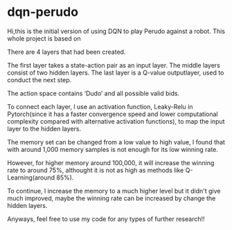 # dqn-perudo

Hi,this is the initial version of using DQN to play Perudo against a robot. This whole project is based on 

There are 4 layers that had been created. 
 
The first layer takes a state-action pair as an input layer. The middle layers consist of two hidden layers. The last layer is a Q-value outputlayer, used to conduct the next step. 
 
The action space contains ‘Dudo’ and all possible valid bids.
 
To connect each layer, l use an activation function, Leaky-Relu in Pytorch(since it has a faster convergence speed and lower computational complexity compared with alternative activation functions), to map the input layer to the hidden layers.

The memory set can be changed from a low value to high value, l found that with around 1,000 memory samples is not enough for its low winning rate.

However, for higher memory around 100,000, it will increase the winning rate to around 75%, althought it is not as high as methods like Q-Learning(around 85%).

To continue, l increase the memory to a much higher level but it didn't give much improved, maybe the winning rate can be increased by change the hidden layers.

Anyways, feel free to use my code for any types of further research!!
